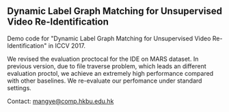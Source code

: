## Dynamic Label Graph Matching for Unsupervised Video Re-Identification

Demo code for "Dynamic Label Graph Matching for Unsupervised Video Re-Identification" in ICCV 2017.





We revised the evaluation proctocal for the IDE on MARS dataset. In previous version, due to file traverse problem, which leads an different evaluation proctol, we achieve an extremely high performance compared with other baselines. We re-evaluate our perfomance under standard settings.




Contact: mangye@comp.hkbu.edu.hk
